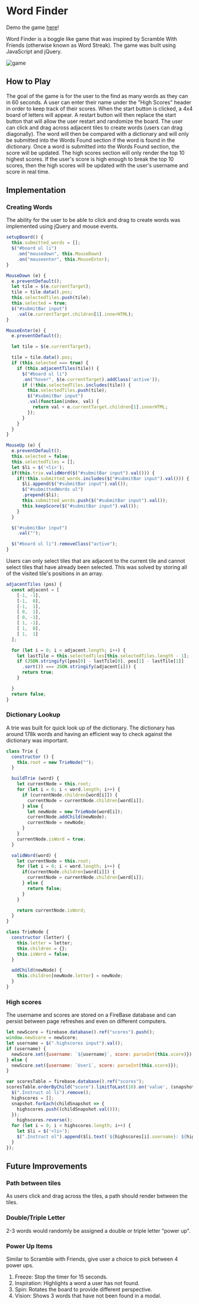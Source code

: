 # Word Finder

Demo the game [here][word-finder]!

[word-finder]: https://mwchung24.github.io/Word-Finder/

Word Finder is a boggle like game that was inspired by Scramble With Friends (otherwise known as Word Streak).  The game was built using JavaScript and jQuery.

![game](./assets/images/game.png)

## How to Play

The goal of the game is for the user to the find as many words as they can in 60 seconds.  A user can enter their name under the "High Scores" header in order to keep track of their scores.  When the start button is clicked, a 4x4 board of letters will appear.  A restart button will then replace the start button that will allow the user restart and randomize the board.  The user can click and drag across adjacent tiles to create words (users can drag diagonally).  The word will then be compared with a dictionary and will only be submitted into the Words Found section if the word is found in the dictionary.  Once a word is submitted into the Words Found section, the score will be updated.  The high scores section will only render the top 10 highest scores.  If the user's score is high enough to break the top 10 scores, then the high scores will be updated with the user's username and score in real time.

## Implementation

### Creating Words
The ability for the user to be able to click and drag to create words was implemented using jQuery and mouse events.

```javascript
setupBoard() {
  this.submitted_words = [];
  $("#board ul li")
    .on("mousedown", this.MouseDown)
    .on("mouseenter", this.MouseEnter);
}

MouseDown (e) {
  e.preventDefault();
  let tile = $(e.currentTarget);
  tile = tile.data().pos;
  this.selectedTiles.push(tile);
  this.selected = true;
  $("#submitBar input")
    .val(e.currentTarget.children[1].innerHTML);
}

MouseEnter(e) {
  e.preventDefault();

  let tile = $(e.currentTarget);

  tile = tile.data().pos;
  if (this.selected === true) {
    if (this.adjacentTiles(tile)) {
      $("#board ul li")
      .on("hover", $(e.currentTarget).addClass('active'));
      if (!this.selectedTiles.includes(tile)) {
        this.selectedTiles.push(tile);
        $("#submitBar input")
        .val(function(index, val) {
          return val + e.currentTarget.children[1].innerHTML;
        });
      }
    }
  }
}

MouseUp (e) {
  e.preventDefault();
  this.selected = false;
  this.selectedTiles = [];
  let $li = $('<li>');
  if(this.trie.validWord($("#submitBar input").val())) {
    if(!this.submitted_words.includes($("#submitBar input").val())) {
      $li.append($("#submitBar input").val());
      $("#submittedWords ul")
      .prepend($li);
      this.submitted_words.push($("#submitBar input").val());
      this.keepScore($("#submitBar input").val());
    }
  }

  $("#submitBar input")
    .val("");

  $("#board ul li").removeClass("active");
}
```

Users can only select tiles that are adjacent to the current tile and cannot select tiles that have already been selected.  This was solved by storing all of the visited tile's positions in an array.
```javascript
adjacentTiles (pos) {
  const adjacent = [
    [-1, -1],
    [-1,  0],
    [-1,  1],
    [ 0,  1],
    [ 0, -1],
    [ 1, -1],
    [ 1,  0],
    [ 1,  1]
  ];

  for (let i = 0; i < adjacent.length; i++) {
    let lastTile = this.selectedTiles[this.selectedTiles.length - 1];
    if (JSON.stringify([pos[0] - lastTile[0], pos[1] - lastTile[1]]
      .sort()) === JSON.stringify(adjacent[i])) {
      return true;
    }

  }
  return false;
}
```

### Dictionary Lookup

A trie was built for quick look up of the dictionary.  The dictionary has around 178k words and having an efficient way to check against the dictionary was important.

```javascript
class Trie {
  constructor () {
    this.root = new TrieNode("");
  }

  buildTrie (word) {
    let currentNode = this.root;
    for (let i = 0; i < word.length; i++) {
      if (currentNode.children[word[i]]) {
        currentNode = currentNode.children[word[i]];
      } else {
        let newNode = new TrieNode(word[i]);
        currentNode.addChild(newNode);
        currentNode = newNode;
      }
    }
    currentNode.isWord = true;
  }

  validWord(word) {
    let currentNode = this.root;
    for (let i = 0; i < word.length; i++) {
      if(currentNode.children[word[i]]) {
        currentNode = currentNode.children[word[i]];
      } else {
        return false;
      }
    }

    return currentNode.isWord;
  }
}

class TrieNode {
  constructor (letter) {
    this.letter = letter;
    this.children = {};
    this.isWord = false;
  }

  addChild(newNode) {
    this.children[newNode.letter] = newNode;
  }
}
```

### High scores

The username and scores are stored on a FireBase database and can persist between page refreshes and even on different computers.

```javascript
let newScore = firebase.database().ref("scores").push();
window.newScore = newScore;
let username = $(".highscores input").val();
if (username) {
  newScore.set({username: `${username}`, score: parseInt(this.score)});
} else {
  newScore.set({username: `User1`, score: parseInt(this.score)});
}

var scoresTable = firebase.database().ref("scores");
scoresTable.orderByChild("score").limitToLast(10).on('value', (snapshot, highscores) => {
  $(".Instruct ol li").remove();
  highscores = [];
  snapshot.forEach(childSnapshot => {
    highscores.push((childSnapshot.val()));
  });
    highscores.reverse();
  for (let i = 0; i < highscores.length; i++) {
    let $li = $('<li>');
    $(".Instruct ol").append($li.text(`${highscores[i].username}: ${highscores[i].score} points`));
  }
});
```

## Future Improvements

### Path between tiles
As users click and drag across the tiles, a path should render between the tiles.

### Double/Triple Letter
2-3 words would randomly be assigned a double or triple letter "power up".

### Power Up Items
Similar to Scramble with Friends, give user a choice to pick between 4 power ups.
1. Freeze: Stop the timer for 15 seconds.
2. Inspiration: Highlights a word a user has not found.
3. Spin: Rotates the board to provide different perspective.
4. Vision: Shows 3 words that have not been found in a modal.
